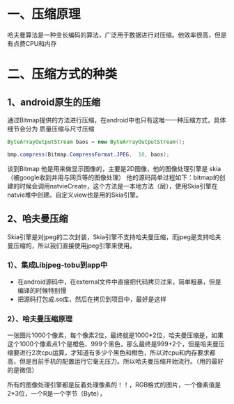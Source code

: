 # 一、压缩原理
哈夫曼算法是一种变长编码的算法，广泛用于数据进行对压缩。他效率很高，但是有点费CPU和内存

# 二、压缩方式的种类
## 1、android原生的压缩
通过Bitmap提供的方法进行压缩，在android中也只有这唯一一种压缩方式，具体细节会分为 质量压缩与尺寸压缩
```java
ByteArrayOutputStream baos = new ByteArrayOutputStream();

bmp.compress(Bitmap.CompressFormat.JPEG,  10, baos);
```
谈到Bitmap 他是用来做显示图像的，主要是2D图像，他的图像处理引擎是 skia（被google收到并用与网页等的图像处理）
他的源码简单过程如下：bitmap的创建的时候会调用natvieCreate，这个方法是一本地方法（层），使用Skia引擎在natvie堆中创建。自定义view也是用的Skia引擎。

## 2、哈夫曼压缩
Skia引擎是对jpeg的二次封装，Skia引擎不支持哈夫曼压缩，而jpeg是支持哈夫曼压缩的，所以我们直接使用jpeg引擎来使用。

### 1）、集成Libjpeg-tobu到app中
- 在android源码中，在external文件中直接把代码拷贝过来，简单粗暴，但是编译的时候特别慢
- 把源码打包成.so库，然后在拷贝到项目中，最好是这样

### 2）、哈夫曼压缩原理
一张图片1000个像素，每个像素2位，最终就是1000*2位，哈夫曼压缩是，如果这个1000个像素点1个是橙色、999个黑色，那么最终是999+2个，但是哈夫曼压缩要进行2次cpu运算，才知道有多少个黑色和橙色，所以对cpu和内存要求都高，但是目前手机的配置运行它毫无压力。所以哈夫曼压缩开始流行。（用的最好的是微信）

所有的图像处理引擎都是反着处理像素的！！，RGB格式的图片，一个像素值是2*3位，一个R是一个字节（Byte），










